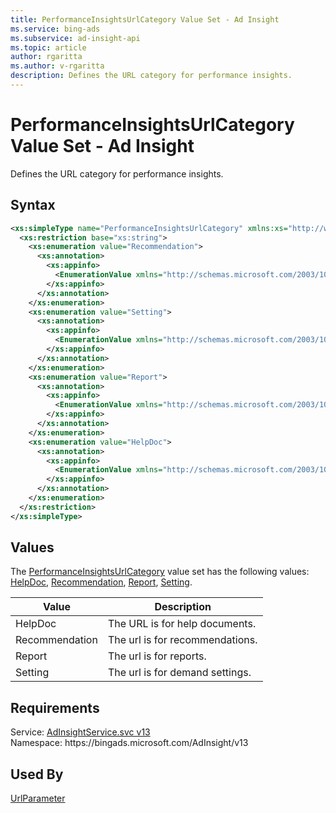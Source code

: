 ```yaml
---
title: PerformanceInsightsUrlCategory Value Set - Ad Insight
ms.service: bing-ads
ms.subservice: ad-insight-api
ms.topic: article
author: rgaritta
ms.author: v-rgaritta
description: Defines the URL category for performance insights.
---
```

# PerformanceInsightsUrlCategory Value Set - Ad Insight
Defines the URL category for performance insights.

## Syntax
```xml
<xs:simpleType name="PerformanceInsightsUrlCategory" xmlns:xs="http://www.w3.org/2001/XMLSchema">
  <xs:restriction base="xs:string">
    <xs:enumeration value="Recommendation">
      <xs:annotation>
        <xs:appinfo>
          <EnumerationValue xmlns="http://schemas.microsoft.com/2003/10/Serialization/">1</EnumerationValue>
        </xs:appinfo>
      </xs:annotation>
    </xs:enumeration>
    <xs:enumeration value="Setting">
      <xs:annotation>
        <xs:appinfo>
          <EnumerationValue xmlns="http://schemas.microsoft.com/2003/10/Serialization/">2</EnumerationValue>
        </xs:appinfo>
      </xs:annotation>
    </xs:enumeration>
    <xs:enumeration value="Report">
      <xs:annotation>
        <xs:appinfo>
          <EnumerationValue xmlns="http://schemas.microsoft.com/2003/10/Serialization/">3</EnumerationValue>
        </xs:appinfo>
      </xs:annotation>
    </xs:enumeration>
    <xs:enumeration value="HelpDoc">
      <xs:annotation>
        <xs:appinfo>
          <EnumerationValue xmlns="http://schemas.microsoft.com/2003/10/Serialization/">4</EnumerationValue>
        </xs:appinfo>
      </xs:annotation>
    </xs:enumeration>
  </xs:restriction>
</xs:simpleType>
```

## <a name="values"></a>Values

The [PerformanceInsightsUrlCategory](performanceinsightsurlcategory.md) value set has the following values: [HelpDoc](#helpdoc), [Recommendation](#recommendation), [Report](#report), [Setting](#setting).

|Value|Description|
|-----------|---------------|
|<a name="helpdoc"></a>HelpDoc|The URL is for help documents.|
|<a name="recommendation"></a>Recommendation|The url is for recommendations.|
|<a name="report"></a>Report|The url is for reports.|
|<a name="setting"></a>Setting|The url is for demand settings.|

## Requirements
Service: [AdInsightService.svc v13](https://adinsight.api.bingads.microsoft.com/Api/Advertiser/AdInsight/v13/AdInsightService.svc)  
Namespace: https\://bingads.microsoft.com/AdInsight/v13  

## Used By
[UrlParameter](urlparameter.md)  
